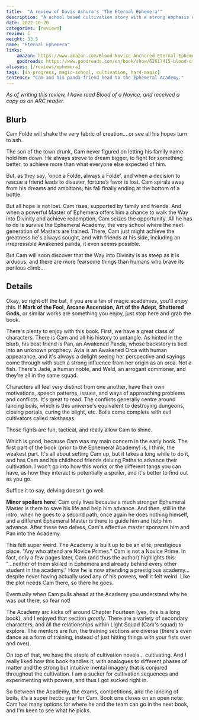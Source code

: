 ```yaml
---
title:  "A review of Davis Ashura's 'The Eternal Ephemera'"
description: "A school based cultivation story with a strong emphasis on tactical team combat, and a small and well-developed cast of characters."
date: 2022-10-20
categories: [reviews]
review: C
weight: 33.5
name: "Eternal Ephemera"
links:
    amazon: https://www.amazon.com/Blood-Novice-Anchored-Eternal-Ephemera-ebook/dp/B0B86KPPM1
    goodreads: https://www.goodreads.com/en/book/show/62617415-blood-of-a-novice
aliases: [/reviews/ephemera]
tags: [in-progress, magic-school, cultivation, hard-magic]
sentence: "Cam and his panda-friend head to the Ephemeral Academy."
---
```


*As of writing this review, I have read Blood of a Novice, and received a copy as an ARC reader.*


## Blurb

Cam Folde will shake the very fabric of creation... or see all his hopes turn to ash.

The son of the town drunk, Cam never figured on letting his family name hold him down. He always strove to dream bigger, to fight for something better, to achieve more than what everyone else expected of him.

But, as they say, 'once a Folde, always a Folde', and when a decision to rescue a friend leads to disaster, fortune’s favor is lost. Cam spirals away from his dreams and ambitions; his fall finally ending at the bottom of a bottle.

But all hope is not lost. Cam rises, supported by family and friends. And when a powerful Master of Ephemera offers him a chance to walk the Way into Divinity and achieve redemption, Cam seizes the opportunity. All he has to do is survive the Ephemeral Academy, the very school where the next generation of Masters are trained. There, Cam just might achieve the greatness he's always sought, and with friends at his side, including an irrepressible Awakened panda, it even seems possible.

But Cam will soon discover that the Way into Divinity is as steep as it is arduous, and there are more fearsome things than humans who brave its perilous climb...

## Details

Okay, so right off the bat, if you are a fan of magic academies, you'll enjoy this. If **Mark of the Fool**, **Arcane Ascension**, **Art of the Adept**, **Shattered Gods**, or similar works are something you enjoy, just stop here and grab the book.

There's plenty to enjoy with this book. First, we have a great class of characters. There is Cam and all his history to untangle. As hinted in the blurb, his best friend is Pan, an Awakened Panda, whose backstory is tied into an unknown prophecy. Avia is an Awakened Orca with human appearance, and it's always a delight seeing her perspective and sayings come through with such a strong influence from her origin as an orca. Not a fish. There's Jade, a human noble, and Weld, an arrogant commoner, and they're all in the same squad. 

Characters all feel very distinct from one another, have their own motivations, speech patterns, issues, and ways of approaching problems and conflicts. It's great to read. The conflicts generally centre around lancing boils, which is this universe's equivalent to destroying dungeons, closing portals, curing the blight, etc. Boils come complete with evil cultivators called rakshasas.

Those fights are fun, tactical, and really allow Cam to shine.

Which is good, because Cam was my main concern in the early book. The first part of the book (prior to the Ephemeral Academy) is, I think, the weakest part. It's all about setting Cam up, but it takes a long while to do it, and has Cam and his childhood friends delving Paths to advance their cultivation. I won't go into how this works or the different tangs you can have, as how they interact is potentially a spoiler, and it's better to find out as you go.

Suffice it to say, delving doesn't go well. 

**Minor spoilers here:** Cam only lives because a much stronger Ephemeral Master is there to save his life and help him advance. And then, still in the intro, when he goes to a second path, once again he does nothing himself, and a different Ephemeral Master is there to guide him and help him advance. After these two delves, Cam's effective master sponsors him and Pan into the Academy.

This felt super weird. The Academy is built up to be an elite, prestigious place. "Any who attend are Novice Primes." Cam is not a Novice Prime. In fact, only a few pages later, Cam (and thus the author) highlights this: "...neither of them skilled in Ephemera and already behind every other student in the academy." How he is now attending a prestigious academy... despite never having actually used any of his powers, well it felt weird. Like the plot needs Cam there, so there he goes.

Eventually when Cam pulls ahead at the Academy you understand why he was put there, so fear not!

The Academy arc kicks off around Chapter Fourteen (yes, this is a long book), and I enjoyed that section *greatly*. There are a variety of secondary characters, and all the relationships within Light Squad (Cam's squad) to explore. The mentors are fun, the training sections are diverse (there's even dance as a form of training, instead of just hitting things with your fists over and over). 

On top of that, we have the staple of cultivation novels... cultivating. And I really liked how this book handles it, with analogues to different phases of matter and the strong but intuitive mental imagery that is conjured throughout the cultivation. I am a sucker for cultivation sequences and experimenting with powers, and thus I got sucked right in.

So between the Academy, the exams, competitions, and the lancing of boils, it's a super hectic year for Cam. Book one closes on an open note: Cam has many options for where he and the team can go in the next book, and I'm keen to see what he picks.



